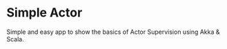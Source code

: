 Simple Actor 
=============

Simple and easy app to show the basics of Actor Supervision using Akka & Scala. 
